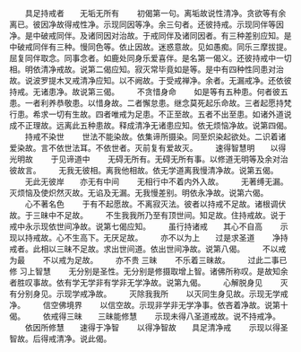 <!-- { "loadSidebar": true } -->
　　具足持戒者　　无垢无所有
　　初偈第一句。离垢故说性清净。贪欲等有余离已。彼因净故得戒性净。示现同因等净。余三句者。还彼持戒。示现同伴等因净。是中破戒同伴。及诸同因对治故。于戒同伴及诸同因者。有三种差别应知。是中破戒同伴有三种。慢同色等。依止因故。迷惑意故。见如愚痴。同乐三摩拔提。屈复同伴取念。同事念者。如鹿处同身乐爱喜伴。是名第一偈义。还彼持戒中一切相。明依清净戒故。说第二偈应知。寂灭常毕竟如是等。是中有四种性同患对治故。说波罗提木叉戒清净应知。以不阙故。于受戒禅净。余者。无漏戒净。还依彼持戒。无诸患净。故说第三偈。
　　不贪惜身命
　　如是等有五种患。何者彼五患。一者利养恭敬患。以惜身故。二者懈怠患。继念莫死起乐命故。三者起愿持梵行患。希求一切有生故。四者唯戒为足患。不正至故。五者不出至患。如诸外道说成不正理故。远离此五种患故。释成清净无诸患应知。依无烦恼净故。说第四偈。
　　持戒不染世
　　世法不能染故。依集谛所摄染。同至炽染起欲处。二识着诸爱染故。言不依世法耳。不依世者。灭前复有爱故灭。
　　速得智慧明　　以得光明故
　　于见谛道中
　　无碍无所有。无碍无所有事。以修道无明等及余对治彼故言。
　　无我无彼相。离我他相故。依无学道离我慢清净故。说第五偈。
　　无此无彼岸　　亦无有中间
　　无相行中不着内外入故。
　　无著缚无漏。灭烦恼及使炽然灭故。无谄及无漏。无我慢差别。明依永净故。说第六偈。
　　心不著名色
　　于有不起愿故。不离寂灭法。彼者以持戒不足故。诸根调伏故。于三昧中不足故。
　　不生我我所乃至有顶世间。知足故。住持戒故。说于戒中永示现依世间净故。说第七偈应知。
　　虽行持诸戒　　其心不自高
　　示现以持戒故。心不生高下。无厌足故。
　　亦不以为上　　过是求圣道
　　净持戒者。此相以三昧不足故。求出世间道。依出世间净故。说第八偈。
　　不以戒为最
　　不以戒为足故。
　　亦不贵
三昧
　　不乐着三昧故。
　　过此二事已　　修
习上智慧
　　无分别是圣性。无分别是修摄取增上智。诸佛所称叹。是故知余者胜叹事故。依有学无学非有学非无学净故。说第九偈。
　　心解脱身见
　　灭有分别身见。示现学戒净故。
　　灭除我我所
　　以灭同生身见故。示现无学戒净。
　　信空佛境界
　　以信空故。示现非学非无学净事。依吝着净故。说第十偈。
　　依戒得三昧　　三昧能修慧
　　示现未得八圣道戒故。说不持戒净。
　　依因所修慧　　速得于净智
　　以得净智故　　具足清净戒
　　示现以得圣智故。后得戒清净。说此偈。
